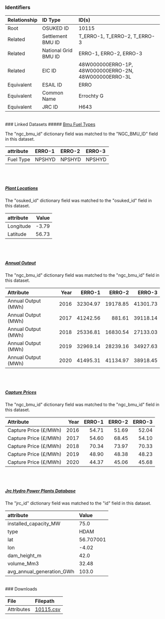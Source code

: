 ### Identifiers

| Relationship   | ID Type              | ID(s)                                                |
|:---------------|:---------------------|:-----------------------------------------------------|
| Root           | OSUKED ID            | 10115                                                |
| Related        | Settlement BMU ID    | T_ERRO-1, T_ERRO-2, T_ERRO-3                         |
| Related        | National Grid BMU ID | ERRO-1, ERRO-2, ERRO-3                               |
| Related        | EIC ID               | 48W000000ERRO-1P, 48W000000ERRO-2N, 48W000000ERRO-3L |
| Equivalent     | ESAIL ID             | ERRO                                                 |
| Equivalent     | Common Name          | Errochty G                                           |
| Equivalent     | JRC ID               | H643                                                 |

<br>
### Linked Datasets
##### <a href="https://osuked.github.io/Power-Station-Dictionary/datasets/bmu-fuel-types">Bmu Fuel Types</a>



The "ngc_bmu_id" dictionary field was matched to the "NGC_BMU_ID" field in this dataset.

| attribute   | ERRO-1   | ERRO-2   | ERRO-3   |
|:------------|:---------|:---------|:---------|
| Fuel Type   | NPSHYD   | NPSHYD   | NPSHYD   |

<br><br>
##### <a href="https://osuked.github.io/Power-Station-Dictionary/datasets/plant-locations">Plant Locations</a>



The "osuked_id" dictionary field was matched to the "osuked_id" field in this dataset.

| attribute   |   Value |
|:------------|--------:|
| Longitude   |   -3.79 |
| Latitude    |   56.73 |

<br><br>
##### <a href="https://osuked.github.io/Power-Station-Dictionary/datasets/annual-output">Annual Output</a>



The "ngc_bmu_id" dictionary field was matched to the "ngc_bmu_id" field in this dataset.

| Attribute           |   Year |   ERRO-1 |   ERRO-2 |   ERRO-3 |
|:--------------------|-------:|---------:|---------:|---------:|
| Annual Output (MWh) |   2016 | 32304.97 | 19178.85 | 41301.73 |
| Annual Output (MWh) |   2017 | 41242.56 |   881.61 | 39118.14 |
| Annual Output (MWh) |   2018 | 25336.81 | 16830.54 | 27133.03 |
| Annual Output (MWh) |   2019 | 32969.14 | 28239.16 | 34927.63 |
| Annual Output (MWh) |   2020 | 41495.31 | 41134.97 | 38918.45 |

<br><br>
##### <a href="https://osuked.github.io/Power-Station-Dictionary/datasets/capture-prices">Capture Prices</a>



The "ngc_bmu_id" dictionary field was matched to the "ngc_bmu_id" field in this dataset.

| Attribute             |   Year |   ERRO-1 |   ERRO-2 |   ERRO-3 |
|:----------------------|-------:|---------:|---------:|---------:|
| Capture Price (£/MWh) |   2016 |    54.71 |    51.69 |    52.04 |
| Capture Price (£/MWh) |   2017 |    54.60 |    68.45 |    54.10 |
| Capture Price (£/MWh) |   2018 |    70.34 |    73.97 |    70.33 |
| Capture Price (£/MWh) |   2019 |    48.90 |    48.38 |    48.23 |
| Capture Price (£/MWh) |   2020 |    44.37 |    45.06 |    45.68 |

<br><br>
##### <a href="https://osuked.github.io/Power-Station-Dictionary/datasets/jrc-hydro-power-plants-database">Jrc Hydro Power Plants Database</a>



The "jrc_id" dictionary field was matched to the "id" field in this dataset.

| attribute                 | Value     |
|:--------------------------|:----------|
| installed_capacity_MW     | 75.0      |
| type                      | HDAM      |
| lat                       | 56.707001 |
| lon                       | -4.02     |
| dam_height_m              | 42.0      |
| volume_Mm3                | 32.48     |
| avg_annual_generation_GWh | 103.0     |


<br>
### Downloads


| File       | Filepath                                                                              |
|:-----------|:--------------------------------------------------------------------------------------|
| Attributes | [10115.csv](https://osuked.github.io/Power-Station-Dictionary/object_attrs/10115.csv) |
